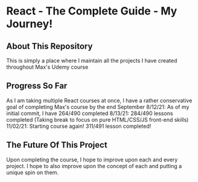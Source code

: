 # React - The Complete Guide - My Journey!

## About This Repository

This is simply a place where I maintain all the projects I have created throughout Max's Udemy course

## Progress So Far

As I am taking multiple React courses at once, I have a rather conservative goal of completing Max's course by the end September
8/12/21: As of my initial commit, I have 264/490 completed
8/13/21: 284/490 lessons completed
(Taking break to focus on pure HTML/CSS/JS front-end skills)
11/02/21: Starting course again! 311/491 lesson completed!

## The Future Of This Project

Upon completing the course, I hope to improve upon each and every project. I hope to also improve upon the concept of each and putting a unique spin on them.

